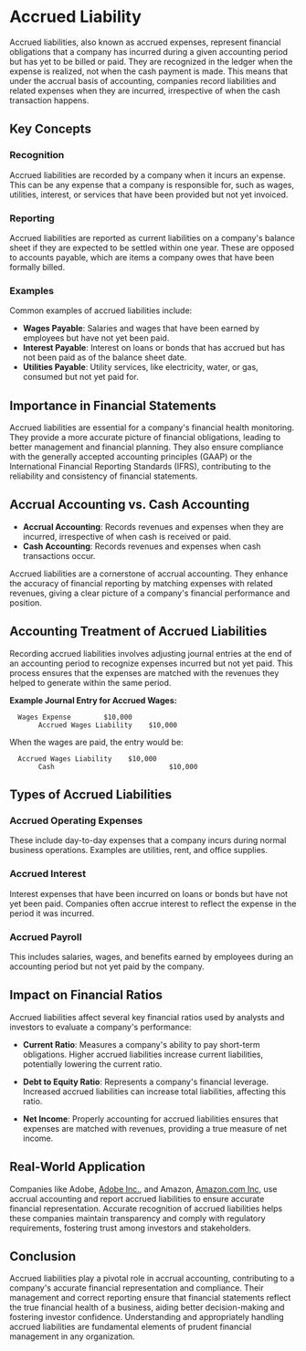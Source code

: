 # Accrued Liability

Accrued liabilities, also known as accrued expenses, represent financial obligations that a company has incurred during a given accounting period but has yet to be billed or paid. They are recognized in the ledger when the expense is realized, not when the cash payment is made. This means that under the accrual basis of accounting, companies record liabilities and related expenses when they are incurred, irrespective of when the cash transaction happens.

## Key Concepts

### Recognition
Accrued liabilities are recorded by a company when it incurs an expense. This can be any expense that a company is responsible for, such as wages, utilities, interest, or services that have been provided but not yet invoiced.

### Reporting
Accrued liabilities are reported as current liabilities on a company's balance sheet if they are expected to be settled within one year. These are opposed to accounts payable, which are items a company owes that have been formally billed.

### Examples
Common examples of accrued liabilities include:
- **Wages Payable**: Salaries and wages that have been earned by employees but have not yet been paid.
- **Interest Payable**: Interest on loans or bonds that has accrued but has not been paid as of the balance sheet date.
- **Utilities Payable**: Utility services, like electricity, water, or gas, consumed but not yet paid for.

## Importance in Financial Statements
Accrued liabilities are essential for a company's financial health monitoring. They provide a more accurate picture of financial obligations, leading to better management and financial planning. They also ensure compliance with the generally accepted accounting principles (GAAP) or the International Financial Reporting Standards (IFRS), contributing to the reliability and consistency of financial statements.

## Accrual Accounting vs. Cash Accounting
- **Accrual Accounting**: Records revenues and expenses when they are incurred, irrespective of when cash is received or paid.
- **Cash Accounting**: Records revenues and expenses when cash transactions occur.

Accrued liabilities are a cornerstone of accrual accounting. They enhance the accuracy of financial reporting by matching expenses with related revenues, giving a clear picture of a company's financial performance and position.

## Accounting Treatment of Accrued Liabilities
Recording accrued liabilities involves adjusting journal entries at the end of an accounting period to recognize expenses incurred but not yet paid. This process ensures that the expenses are matched with the revenues they helped to generate within the same period.

**Example Journal Entry for Accrued Wages:**

```
  Wages Expense        $10,000
       Accrued Wages Liability    $10,000
```

When the wages are paid, the entry would be:

```
  Accrued Wages Liability    $10,000
       Cash                            $10,000
```

## Types of Accrued Liabilities

### Accrued Operating Expenses
These include day-to-day expenses that a company incurs during normal business operations. Examples are utilities, rent, and office supplies.

### Accrued Interest
Interest expenses that have been incurred on loans or bonds but have not yet been paid. Companies often accrue interest to reflect the expense in the period it was incurred.

### Accrued Payroll
This includes salaries, wages, and benefits earned by employees during an accounting period but not yet paid by the company.

## Impact on Financial Ratios
Accrued liabilities affect several key financial ratios used by analysts and investors to evaluate a company's performance:

- **Current Ratio**: Measures a company's ability to pay short-term obligations. Higher accrued liabilities increase current liabilities, potentially lowering the current ratio.
  
- **Debt to Equity Ratio**: Represents a company's financial leverage. Increased accrued liabilities can increase total liabilities, affecting this ratio.
  
- **Net Income**: Properly accounting for accrued liabilities ensures that expenses are matched with revenues, providing a true measure of net income.

## Real-World Application
Companies like Adobe, [Adobe Inc.](https://www.adobe.com), and Amazon, [Amazon.com Inc](https://www.amazon.com/), use accrual accounting and report accrued liabilities to ensure accurate financial representation. Accurate recognition of accrued liabilities helps these companies maintain transparency and comply with regulatory requirements, fostering trust among investors and stakeholders.

## Conclusion
Accrued liabilities play a pivotal role in accrual accounting, contributing to a company's accurate financial representation and compliance. Their management and correct reporting ensure that financial statements reflect the true financial health of a business, aiding better decision-making and fostering investor confidence. Understanding and appropriately handling accrued liabilities are fundamental elements of prudent financial management in any organization.